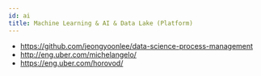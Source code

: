 ```yaml
---
id: ai
title: Machine Learning & AI & Data Lake (Platform)
---
```


* https://github.com/jeongyoonlee/data-science-process-management
* http://eng.uber.com/michelangelo/
* https://eng.uber.com/horovod/